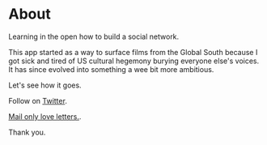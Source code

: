 # About

Learning in the open how to build a social network.

This app started as a way to surface films from the Global South because I got sick and tired of US cultural hegemony burying everyone else's voices. It has since evolved into something a wee bit more ambitious.

Let's see how it goes.

Follow on [Twitter](https://twitter.com/supermeowkat).

[Mail only love letters.](mailto:alexalexyang@gmail.com).

Thank you.
